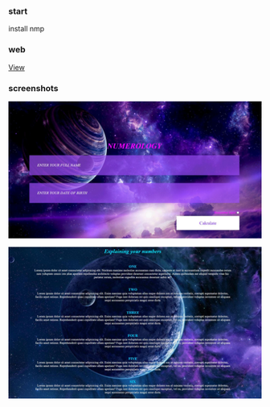 ### start

install nmp

### web

[View](https://st-dev28.github.io/wgt_29-numerology/)

### screenshots

![Screenshot](./img/printscr1.JPG)

![Screenshot](./img/printscr3.JPG)
